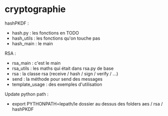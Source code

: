 # cryptographie

hashPKDF :

- hash.py : les fonctions en TODO
- hash_utils : les fonctions qu'on touche pas
- hash_main : le main

RSA :

- rsa_main : c'est le main
- rsa_utils : les maths qui était dans rsa.py de base
- rsa : la classe rsa (receive / hash / sign / verify / ...)
- send : la méthode pour send des messages
- template_usage : des exemples d'utilisation

Update python path :

- export PYTHONPATH=lepath/le dossier au dessus des folders aes / rsa / hashPKDF
